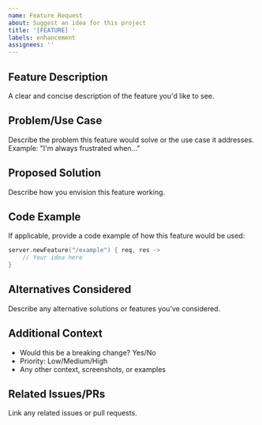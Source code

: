 ```yaml
---
name: Feature Request
about: Suggest an idea for this project
title: '[FEATURE] '
labels: enhancement
assignees: ''
---
```


## Feature Description
A clear and concise description of the feature you'd like to see.

## Problem/Use Case
Describe the problem this feature would solve or the use case it addresses.
Example: "I'm always frustrated when..."

## Proposed Solution
Describe how you envision this feature working.

## Code Example
If applicable, provide a code example of how this feature would be used:
```kotlin
server.newFeature("/example") { req, res ->
    // Your idea here
}
```

## Alternatives Considered
Describe any alternative solutions or features you've considered.

## Additional Context
- Would this be a breaking change? Yes/No
- Priority: Low/Medium/High
- Any other context, screenshots, or examples

## Related Issues/PRs
Link any related issues or pull requests.
